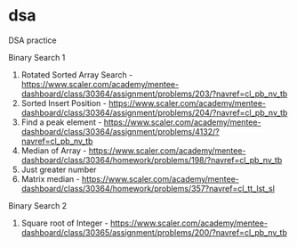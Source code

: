 # dsa
DSA practice

Binary Search 1
1. Rotated Sorted Array Search - https://www.scaler.com/academy/mentee-dashboard/class/30364/assignment/problems/203/?navref=cl_pb_nv_tb
2. Sorted Insert Position - https://www.scaler.com/academy/mentee-dashboard/class/30364/assignment/problems/204/?navref=cl_pb_nv_tb
3. Find a peak element - https://www.scaler.com/academy/mentee-dashboard/class/30364/assignment/problems/4132/?navref=cl_pb_nv_tb
4. Median of Array - https://www.scaler.com/academy/mentee-dashboard/class/30364/homework/problems/198/?navref=cl_pb_nv_tb
5. Just greater number
6. Matrix median - https://www.scaler.com/academy/mentee-dashboard/class/30364/homework/problems/357?navref=cl_tt_lst_sl

Binary Search 2
1. Square root of Integer - https://www.scaler.com/academy/mentee-dashboard/class/30365/assignment/problems/200/?navref=cl_pb_nv_tb